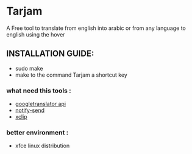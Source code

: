 
 # Tarjam 


A Free tool to translate from english into arabic or from any language to english using the hover 



## INSTALLATION GUIDE: 

* sudo make 
* make to  the command Tarjam  a shortcut key 


### what need this tools : 

* [ googletranslator api ](https://pypi.org/project/googletrans/)
* [ notify-send ](http://manpages.ubuntu.com/manpages/xenial/man1/notify-send.1.html)
* [ xclip ](https://github.com/astrand/xclip) 


### better environment : 

* xfce linux distribution  
